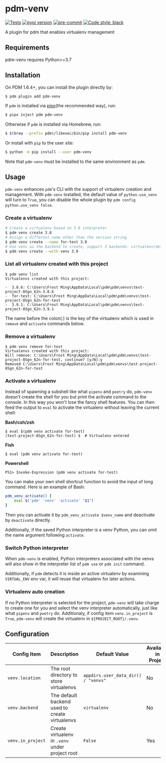 # pdm-venv

[![Tests](https://github.com/pdm-project/pdm-venv/workflows/Tests/badge.svg)](https://github.com/pdm-project/pdm-venv/actions?query=workflow%3Aci)
[![pypi version](https://img.shields.io/pypi/v/pdm-venv.svg)](https://pypi.org/project/pdm-venv/)
[![pre-commit](https://img.shields.io/badge/pre--commit-enabled-brightgreen?logo=pre-commit&logoColor=white)](https://github.com/pre-commit/pre-commit)
[![Code style: black](https://img.shields.io/badge/code%20style-black-000000.svg)](https://github.com/psf/black)

A plugin for pdm that enables virtualenv management

## Requirements

pdm-venv requires Python>=3.7

## Installation

On PDM 1.6.4+, you can install the plugin directly by:

```bash
$ pdm plugin add pdm-venv
```

If `pdm` is installed via [pipx](https://github.com/pipxproject/pipx)(the recommended way), run:

```bash
$ pipx inject pdm pdm-venv
```

Otherwise if `pdm` is installed via Homebrew, run:

```bash
$ $(brew --prefix pdm)/libexec/bin/pip install pdm-venv
```

Or install with `pip` to the user site:

```bash
$ python -m pip install --user pdm-venv
```

Note that `pdm-venv` must be installed to the same environment as `pdm`.

## Usage

`pdm-venv` enhances `pdm`'s CLI with the support of virtualenv creation and management. With `pdm-venv` installed,
the default value of `python.use_venv` will turn to `True`, you can disable the whole plugin by `pdm config python.use_venv false`.

### Create a virtualenv

```bash
# Create a virtualenv based on 3.8 interpreter
$ pdm venv create 3.8
# Assign a different name other than the version string
$ pdm venv create --name for-test 3.8
# Use venv as the backend to create, support 3 backends: virtualenv(default), venv, conda
$ pdm venv create --with venv 3.9
```

### List all virtualenv created with this project

```console
$ pdm venv list
Virtualenvs created with this project:

-  3.8.6: C:\Users\Frost Ming\AppData\Local\pdm\pdm\venvs\test-project-8Sgn_62n-3.8.6
-  for-test: C:\Users\Frost Ming\AppData\Local\pdm\pdm\venvs\test-project-8Sgn_62n-for-test
-  3.9.1: C:\Users\Frost Ming\AppData\Local\pdm\pdm\venvs\test-project-8Sgn_62n-3.9.1
```

The name before the colon(:) is the key of the virtualenv which is used in `remove` and `activate` commands below.

### Remove a virtualenv

```console
$ pdm venv remove for-test
Virtualenvs created with this project:
Will remove: C:\Users\Frost Ming\AppData\Local\pdm\pdm\venvs\test-project-8Sgn_62n-for-test, continue? [y/N]:y
Removed C:\Users\Frost Ming\AppData\Local\pdm\pdm\venvs\test-project-8Sgn_62n-for-test
```

### Activate a virtualenv

Instead of spawning a subshell like what `pipenv` and `poetry` do, `pdm-venv` doesn't create the shell for you but print the activate command to the console.
In this way you won't lose the fancy shell features. You can then feed the output to `eval` to activate the virtualenv without leaving the current shell:

**Bash/csh/zsh**

```console
$ eval $(pdm venv activate for-test)
(test-project-8Sgn_62n-for-test) $  # Virtualenv entered
```

**Fish**

```console
$ eval (pdm venv activate for-test)
```

**Powershell**

```console
PS1> Invoke-Expression (pdm venv activate for-test)
```

You can make your own shell shortcut function to avoid the input of long command. Here is an example of Bash:

```bash
pdm_venv_activate() {
    eval $('pdm' 'venv' 'activate' "$1")
}
```

Then you can activate it by `pdm_venv_activate $venv_name` and deactivate by `deactivate` directly.

Additionally, if the saved Python interpreter is a venv Python, you can omit the name argument following `activate`.

### Switch Python interpreter

When `pdm-venv` is enabled, Python interpreters associated with the venvs will also show in the interpreter list of `pdm use` or `pdm init` command.

Additionally, if `pdm` detects it is inside an active virtualenv by examining `VIRTUAL_ENV` env var, it will reuse that virtualenv for later actions.

### Virtualenv auto creation

If no Python interpreter is selected for the project, `pdm-venv` will take charge to create one for you and select the venv interpreter automatically, just like
what `pipenv` and `poetry` do. Additionaly, if config item `venv.in_project` is `True`, `pdm-venv` will create the virtualenv in `${PROJECT_ROOT}/.venv`.

## Configuration

| Config Item       | Description                                     | Default Value                       | Available in Project | Env var               |
| ----------------- | ----------------------------------------------- | ----------------------------------- | -------------------- | --------------------- |
| `venv.location`   | The root directory to store virtualenvs         | `appdirs.user_data_dir() / "venvs"` | No                   |                       |
| `venv.backend`    | The default backend used to create virtualenvs  | `virtualenv`                        | No                   |                       |
| `venv.in_project` | Create virtualenv in `.venv` under project root | `False`                             | Yes                  | `PDM_VENV_IN_PROJECT` |
